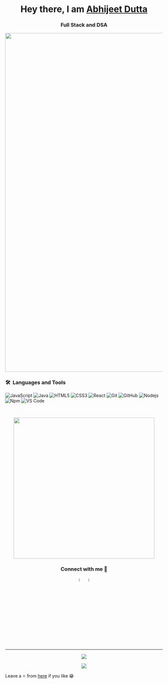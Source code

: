 

<h1 align="center">Hey there, I am <a href="https://linkedin.com/in/abhi-7b1b04202
">Abhijeet Dutta </a></h1>
<h3 align="center"> Full Stack and DSA </h3>

<div align="center">
<img width="1080px" src="https://github-widgetbox.vercel.app/api/profile?username=abhijeetdutta2105&data=followers,repositories,stars,commits&theme=radical&title_color=000000">
</div>


	
### 🛠 &nbsp;Languages and Tools

![JavaScript](https://img.shields.io/badge/-JavaScript-%23F7DF1C?style=for-the-badge&logo=javascript&logoColor=000000&labelColor=%23F7DF1C&color=%23FFCE5A)
![Java](https://img.shields.io/badge/C%2B%2B-00599C?style=for-the-badge&logo=c%2B%2B&logoColor=white)
![HTML5](https://img.shields.io/badge/-HTML5-%23E44D27?style=for-the-badge&logo=html5&logoColor=ffffff)
![CSS3](https://img.shields.io/badge/-CSS3-%231572B6?style=for-the-badge&logo=css3)
![React](https://img.shields.io/badge/-React-61DAFB?style=for-the-badge&logo=react&logoColor=ffffff)
![Git](https://img.shields.io/badge/-Git-%23F05032?style=for-the-badge&logo=git&logoColor=%23ffffff)
![GitHub](https://img.shields.io/badge/-GitHub-181717?style=for-the-badge&logo=github)
![Nodejs](https://img.shields.io/badge/-Nodejs-339933?style=for-the-badge&logo=Node.js&logoColor=ffffff)
![Npm](https://img.shields.io/badge/-npm-CB3837?style=for-the-badge&logo=npm)
![VS Code](http://img.shields.io/badge/-VS%20Code-007ACC?style=for-the-badge&logo=visual-studio-code&logoColor=ffffff)

<br/>



  
 <p align='center'><img src="https://github-readme-streak-stats.herokuapp.com/?user=abhijeetdutta2105&count_private=true&show_icons=true&theme=dark" width="450">




<h3 align="center">Connect with me 🤝</h3>
<body>
    <div class="img1">
<p align='center'>
<a href="https://linkedin.com/in/abhi-7b1b04202
" target="_blank"><img src="https://icons.iconarchive.com/icons/alecive/flatwoken/64/Apps-Linkedin-icon.png" width="5%" alt="Linkedin"></a>
<a href="mailto:abhijeetdutta2205@gmail.com" target="_blank"><img src="https://icons.iconarchive.com/icons/wwalczyszyn/android-style-honeycomb/64/GMail-icon.png" width="5%" alt="Email"></a>

<br>
<br>

---
<div align="center">
  <img src="https://komarev.com/ghpvc/?username=abhijeetdutta2105&color=blueviolet&style=">


<img src="https://img.shields.io/github/followers/abhijeetdutta2105.svg?style=social&label=Follow"></p>
</div>	  
	    
Leave a ⭐ from [here](https://github.com/abhijeetdutta2105/abhijeetdutta2105) if you like 😁


	
	
	

















 



